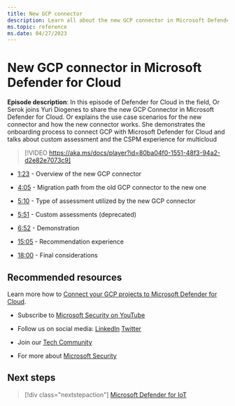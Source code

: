 ```yaml
---
title: New GCP connector 
description: Learn all about the new GCP connector in Microsoft Defender for Cloud.
ms.topic: reference
ms.date: 04/27/2023
---
```


# New GCP connector in Microsoft Defender for Cloud

**Episode description**: In this episode of Defender for Cloud in the field, Or Serok joins Yuri Diogenes to share the new GCP Connector in Microsoft Defender for Cloud. Or explains the use case scenarios for the new connector and how the new connector works. She demonstrates the onboarding process to connect GCP with Microsoft Defender for Cloud and talks about custom assessment and the CSPM experience for multicloud

> [!VIDEO https://aka.ms/docs/player?id=80ba04f0-1551-48f3-94a2-d2e82e7073c9]

- [1:23](/shows/mdc-in-the-field/gcp-connector#time=01m23s) - Overview of the new GCP connector

- [4:05](/shows/mdc-in-the-field/gcp-connector#time=04m05s) - Migration path from the old GCP connector to the new one

- [5:10](/shows/mdc-in-the-field/gcp-connector#time=05m10s) - Type of assessment utilized by the new GCP connector

- [5:51](/shows/mdc-in-the-field/gcp-connector#time=05m51s) - Custom assessments (deprecated)

- [6:52](/shows/mdc-in-the-field/gcp-connector#time=06m52s) - Demonstration

- [15:05](/shows/mdc-in-the-field/gcp-connector#time=15m05s) - Recommendation experience

- [18:00](/shows/mdc-in-the-field/gcp-connector#time=18m00s) - Final considerations

## Recommended resources
  
Learn more how to [Connect your GCP projects to Microsoft Defender for Cloud](quickstart-onboard-gcp.md).

-  Subscribe to [Microsoft Security on YouTube](https://www.youtube.com/redirect?event=video_description&redir_token=QUFFLUhqa0ZoTml2Qm9kZ2pjRzNMUXFqVUwyNl80YVNtd3xBQ3Jtc0trVm9QM2Z0NlpOeC1KSUE2UEd1cVJ5aHQ0MTN6WjJEYmNlOG9rWC1KZ1ZqaTNmcHdOOHMtWXRLSGhUTVBhQlhhYzlUc2xmTHZtaUpkd1c4LUQzLWt1YmRTbkVQVE5EcTJIM0Foc042SGdQZU5acVRJbw&q=https%3A%2F%2Faka.ms%2FSubscribeMicrosoftSecurity)

-  Follow us on social media: 
  [LinkedIn](https://www.youtube.com/redirect?event=video_description&redir_token=QUFFLUhqbFk5TXZuQld2NlpBRV9BQlJqMktYSm95WWhCZ3xBQ3Jtc0tsQU13MkNPWGNFZzVuem5zc05wcnp0VGxybHprVTkwS2todWw0b0VCWUl4a2ZKYVktNGM1TVFHTXpmajVLcjRKX0cwVFNJaDlzTld4MnhyenBuUGRCVmdoYzRZTjFmYXRTVlhpZGc4MHhoa3N6ZDhFMA&q=https%3A%2F%2Fwww.linkedin.com%2Fshowcase%2Fmicrosoft-security%2F)
  [Twitter](https://twitter.com/msftsecurity)

-  Join our [Tech Community](https://aka.ms/SecurityTechCommunity)

-  For more about [Microsoft Security](https://msft.it/6002T9HQY)

## Next steps

> [!div class="nextstepaction"]
> [Microsoft Defender for IoT](episode-eight.md)